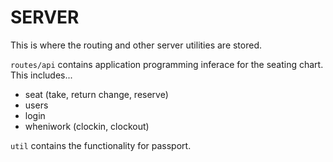 # SERVER

This is where the routing and other server utilities are stored.

`routes/api` contains application programming inferace for the seating chart. This includes...
- seat (take, return change, reserve)
- users 
- login 
- wheniwork (clockin, clockout)

`util` contains the functionality for passport.
